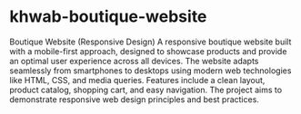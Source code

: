 # khwab-boutique-website
 Boutique Website (Responsive Design) A responsive boutique website built with a mobile-first approach, designed to showcase products and provide an optimal user experience across all devices. The website adapts seamlessly from smartphones to desktops using modern web technologies like HTML, CSS, and media queries. Features include a clean layout, product catalog, shopping cart, and easy navigation. The project aims to demonstrate responsive web design principles and best practices.
